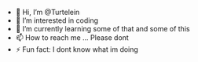 - 👋 Hi, I’m @Turtelein
- 👀 I’m interested in coding
- 🌱 I’m currently learning some of that and some of this
- 📫 How to reach me ... Please dont
- ⚡ Fun fact: I dont know what im doing

<!---
Turtelein/Turtelein is a ✨ special ✨ repository because its `README.md` (this file) appears on your GitHub profile.
You can click the Preview link to take a look at your changes.
--->
